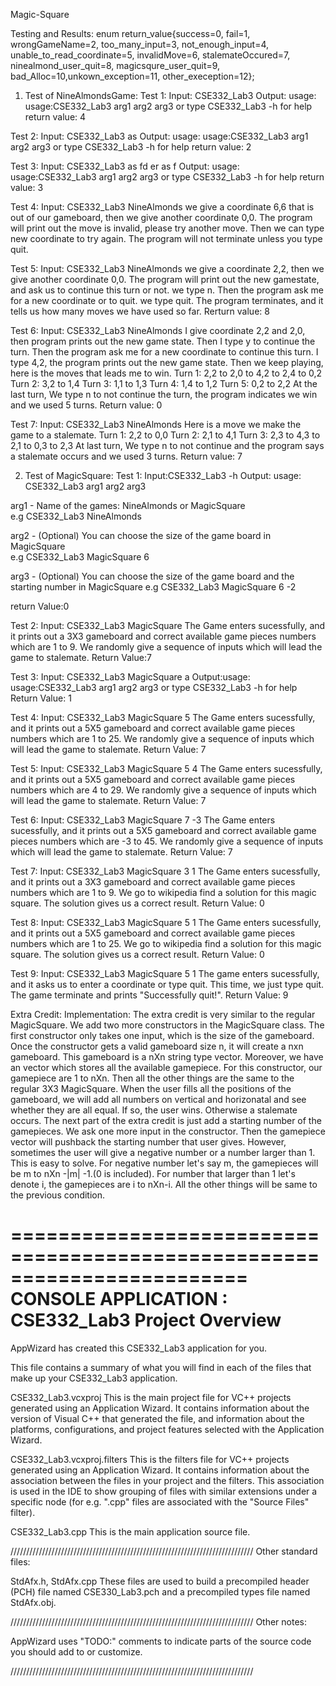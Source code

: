 Magic-Square

Testing and Results:
enum return_value{success=0, fail=1, wrongGameName=2, too_many_input=3, not_enough_input=4, unable_to_read_coordinate=5, invalidMove=6, stalemateOccured=7, ninealmond_user_quit=8, magicsqure_user_quit=9, bad_Alloc=10,unkown_exception=11, other_exeception=12};

1. Test of NineAlmondsGame:
 Test 1:
 Input: CSE332_Lab3
 Output: usage: usage:CSE332_Lab3 arg1 arg2 arg3 or type CSE332_Lab3 -h for help
 return value: 4

 Test 2:
 Input: CSE332_Lab3 as
 Output: usage: usage:CSE332_Lab3 arg1 arg2 arg3 or type CSE332_Lab3 -h for help
 return value: 2

 Test 3:
 Input: CSE332_Lab3 as fd er as f
 Output: usage: usage:CSE332_Lab3 arg1 arg2 arg3 or type CSE332_Lab3 -h for help
 return value: 3

 Test 4:
 Input: CSE332_Lab3 NineAlmonds
 we give a coordinate 6,6 that is out of our gameboard, then we give another coordinate 0,0. The program will print out the move
 is invalid, please try another move. Then we can type new coordinate to try again. The program will not terminate unless you type quit. 

 Test 5:
 Input: CSE332_Lab3 NineAlmonds
 we give a coordinate 2,2, then we give another coordinate 0,0. The program will print out the new gamestate, and ask us to continue this turn or not.
 we type n. Then the program ask me for a new coordinate or to quit. we type quit. The program terminates, and it tells us how many moves we have used so far.
 Rerturn value: 8

 Test 6:
 Input: CSE332_Lab3 NineAlmonds
 I give coordinate 2,2 and 2,0, then program prints out the new game state. Then I type y to continue the turn. Then the program ask me for a new coordinate
 to continue this turn. I type 4,2, the program prints out the new game state. Then we keep playing, here is the moves that leads me to win.
 Turn 1: 2,2 to 2,0 to 4,2 to 2,4 to 0,2
 Turn 2: 3,2 to 1,4
 Turn 3: 1,1 to 1,3
 Turn 4: 1,4 to 1,2
 Turn 5: 0,2 to 2,2
 At the last turn, We type n to not continue the turn, the program indicates we win and we used 5 turns.
 Return value: 0
 
 Test 7:
 Input: CSE332_Lab3 NineAlmonds
 Here is a move we make the game to a stalemate. 
 Turn 1: 2,2 to 0,0
 Turn 2: 2,1 to 4,1
 Turn 3: 2,3 to 4,3 to 2,1 to 0,3 to 2,3
 At last turn, We type n to not continue and the program says a stalemate occurs and we used 3 turns.
 Return value: 7


2. Test of MagicSquare:
 Test 1:
 Input:CSE332_Lab3 -h
 Output:
  usage: CSE332_Lab3 arg1 arg2 arg3

  arg1  - Name of the games: NineAlmonds or MagicSquare   
          e.g CSE332_Lab3 NineAlmonds

  arg2  - (Optional) You can choose the size of the game board in MagicSquare   
          e.g CSE332_Lab3 MagicSquare 6

  arg3  - (Optional) You can choose the size of the game board and the starting number in MagicSquare 
          e.g CSE332_Lab3 MagicSquare 6 -2

 return Value:0

 Test 2:
 Input: CSE332_Lab3 MagicSquare
 The Game enters sucessfully, and it prints out a 3X3 gameboard and correct available game pieces numbers which are 1 to 9. We randomly give a sequence of inputs which will lead the game to stalemate.
 Return Value:7

 Test 3:
 Input: CSE332_Lab3 MagicSquare a
 Output:usage: usage:CSE332_Lab3 arg1 arg2 arg3 or type CSE332_Lab3 -h for help
 Return Value: 1

 Test 4:
 Input: CSE332_Lab3 MagicSquare 5
 The Game enters sucessfully, and it prints out a 5X5 gameboard and correct available game pieces numbers which are 1 to 25. We randomly give a sequence of inputs which will lead the game to stalemate.
 Return Value: 7

 Test 5:
 Input: CSE332_Lab3 MagicSquare 5 4
 The Game enters sucessfully, and it prints out a 5X5 gameboard and correct available game pieces numbers which are 4 to 29. We randomly give a sequence of inputs which will lead the game to stalemate.
 Return Value: 7

 Test 6:
 Input: CSE332_Lab3 MagicSquare 7 -3
 The Game enters sucessfully, and it prints out a 5X5 gameboard and correct available game pieces numbers which are -3 to 45. We randomly give a sequence of inputs which will lead the game to stalemate.
 Return Value: 7

 Test 7:
 Input: CSE332_Lab3 MagicSquare 3 1
 The Game enters sucessfully, and it prints out a 3X3 gameboard and correct available game pieces numbers which are 1 to 9. We go to wikipedia find a solution for this magic square. The solution gives us a correct result.
 Return Value: 0

 Test 8:
 Input: CSE332_Lab3 MagicSquare 5 1
 The Game enters sucessfully, and it prints out a 5X5 gameboard and correct available game pieces numbers which are 1 to 25. We go to wikipedia find a solution for this magic square. The solution gives us a correct result.
 Return Value: 0

 Test 9:
 Input: CSE332_Lab3 MagicSquare 5 1
 The game enters sucessfully, and it asks us to enter a coordinate or type quit. This time, we just type quit. The game terminate and prints "Successfully quit!".
 Return Value: 9

 
Extra Credit:
Implementation:
The extra credit is very similar to the regular MagicSquare. We add two more constructors in the MagicSquare class. The first constructor only takes one input, which is the size of the gameboard. Once the constructor gets a valid
gameboard size n, it will create a nxn gameboard. This gameboard is a nXn string type vector. Moreover, we have an vector which stores all the available gamepiece. For this constructor, our gamepiece are 1 to nXn. Then all the other things
are the same to the regular 3X3 MagicSquare. When the user fills all the positions of the gameboard, we will add all numbers on vertical and horizonatal and see whether they are all equal. If so, the user wins. Otherwise a stalemate occurs.
The next part of the extra credit is just add a starting number of the gamepieces. We ask one more input in the constructor. Then the gamepiece vector will pushback the starting number that user gives. However, sometimes the user will give a
negative number or a number larger than 1. This is easy to solve. For negative number let's say m, the gamepieces will be m to nXn -|m| -1.(0 is included). For number that larger than 1 let's denote i, the gamepieces are i to nXn-i. All the other
things will be same to the previous condition.  


========================================================================
    CONSOLE APPLICATION : CSE332_Lab3 Project Overview
========================================================================

AppWizard has created this CSE332_Lab3 application for you.

This file contains a summary of what you will find in each of the files that
make up your CSE332_Lab3 application.


CSE332_Lab3.vcxproj
    This is the main project file for VC++ projects generated using an Application Wizard.
    It contains information about the version of Visual C++ that generated the file, and
    information about the platforms, configurations, and project features selected with the
    Application Wizard.

CSE332_Lab3.vcxproj.filters
    This is the filters file for VC++ projects generated using an Application Wizard. 
    It contains information about the association between the files in your project 
    and the filters. This association is used in the IDE to show grouping of files with
    similar extensions under a specific node (for e.g. ".cpp" files are associated with the
    "Source Files" filter).

CSE332_Lab3.cpp
    This is the main application source file.

/////////////////////////////////////////////////////////////////////////////
Other standard files:

StdAfx.h, StdAfx.cpp
    These files are used to build a precompiled header (PCH) file
    named CSE330_Lab3.pch and a precompiled types file named StdAfx.obj.

/////////////////////////////////////////////////////////////////////////////
Other notes:

AppWizard uses "TODO:" comments to indicate parts of the source code you
should add to or customize.

/////////////////////////////////////////////////////////////////////////////

 



 




 
 

